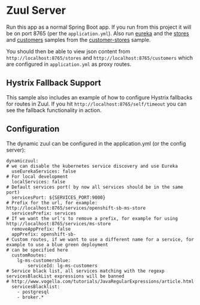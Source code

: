 # Zuul Server

Run this app as a normal Spring Boot app. If you run from this project 
it will be on port 8765 (per the `application.yml`). Also run [eureka](https://github.com/spring-cloud-samples/eureka) and the
[stores](https://github.com/spring-cloud-samples/customers-stores/tree/master/rest-microservices-store) 
and [customers](https://github.com/spring-cloud-samples/customers-stores/tree/master/rest-microservices-customers) 
samples from the [customer-stores](https://github.com/spring-cloud-samples/customers-stores) 
sample.  

You should then be able to view json content from 
`http://localhost:8765/stores` and `http://localhost:8765/customers` which are
configured in `application.yml` as proxy routes.

## Hystrix Fallback Support
This sample also includes an example of how to configure Hystrix fallbacks for routes in Zuul.
If you hit `http://localhost:8765/self/timeout` you can see the fallback functionality in action.

## Configuration

The dynamic zuul can be configured in the application.yml (or the config server):

```
dynamiczuul:
# we can disable the kubernetes service discovery and use Eureka
  useEurekaServices: false
# For local development
  localServices: false
# Default services port( by now all services should be in the same port)
  servicesPort: ${SERVICES_PORT:9000}
# Prefix for the url, for example: http://localhost:8765/services/openshift-sb-ms-store
  servicesPrefix: services
# If we want the url's to remove a prefix, for example for using http://localhost:8765/services/ms-store
  removeAppPrefix: false   
  appPrefix: openshift-sb-
# Custom routes, if we want to use a different name for a service, for example to use a blue green deployment
# can be specified here
  customRoutes:
    lg-ms-customersblue:
        serviceId: lg-ms-customers
# Service black list, all services matching with the regexp servicesBlackList expressions will be banned
# http://www.vogella.com/tutorials/JavaRegularExpressions/article.html
  servicesBlacklist:
    - postgresql
    - broker.*
```